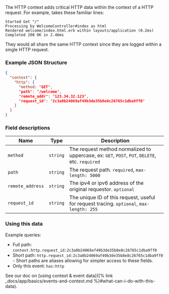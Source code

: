 The HTTP context adds critical HTTP data within the context of a HTTP request. For example,
takes these familiar lines:

```
Started Get "/"
Processing by WelcomeController#index as html
Rendered welcome/index.html.erb within layouts/application (0.2ms)
Completed 200 OK in 2.46ms
```

They would all share the same HTTP context since they are logged within a single HTTP request.


### Example JSON Structure

```json
{
  "context": {
    "http": {
      "method: "GET",
      "path": "/welcome",
      "remote_addr": "123.34.32.123",
      "request_id": "2c3a0b24069af49b3de35b8e8c26765c1dba9ff0"
    }
  }
}
```


### Field descriptions

Name | Type | Description
-----|------|------------
`method` | `string` | The request method normalized to uppercase, ex: `GET`, `POST`, `PUT`, `DELETE`, etc. `required`
`path` | `string` | The request path. `required`, `max-length: 5000`
`remote_address` | `string` | The ipv4 or ipv6 address of the original requestor. `optional`
`request_id` | `string` | The unique ID of this request, useful for request tracing. `optional`, `max-length: 255`


### Using this data

Example queries:

* Full path: `context.http.request_id:2c3a0b24069af49b3de35b8e8c26765c1dba9ff0`
* Short path: `http.request_id:2c3a0b24069af49b3de35b8e8c26765c1dba9ff0` - Short paths are aliases allowing for simpler access to these fields.
* Only this event: `has:http`

See our doc on [using context & event data]({% link _docs/app/basics/events-and-context.md %}#what-can-i-do-with-this-data).